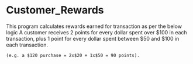 # Customer_Rewards
This program calculates rewards earned for transaction as per the below logic
A customer receives 2 points for every dollar spent over $100 in each transaction, plus 1 point for every dollar spent between $50 and $100 in each     transaction.

    (e.g. a $120 purchase = 2x$20 + 1x$50 = 90 points).

